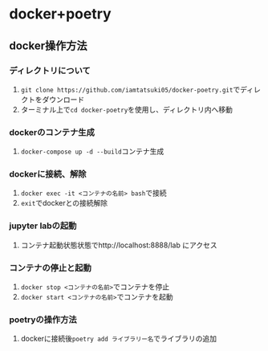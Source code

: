 # docker+poetry
## docker操作方法
### ディレクトリについて
1. `git clone https://github.com/iamtatsuki05/docker-poetry.git`でディレクトをダウンロード
2. ターミナル上で`cd docker-poetry`を使用し、ディレクトリ内へ移動
### dockerのコンテナ生成
1. `docker-compose up -d --build`コンテナ生成
### dockerに接続、解除
1. `docker exec -it <コンテナの名前> bash`で接続
2. `exit`でdockerとの接続解除
### jupyter labの起動
1. コンテナ起動状態状態でhttp://localhost:8888/lab にアクセス
### コンテナの停止と起動
1. `docker stop <コンテナの名前>`でコンテナを停止
2. `docker start <コンテナの名前>`でコンテナを起動
### poetryの操作方法
1. dockerに接続後`poetry add ライブラリー名`でライブラリの追加
